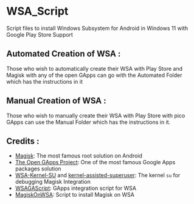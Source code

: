 # WSA_Script
Script files to install Windows Subsystem for Android in Windows 11 with Google Play Store Support

## Automated Creation of WSA :
Those who wish to automatically create their WSA with Play Store and Magisk with any of the open GApps
can go with the Automated Folder which has the instructions in it

## Manual Creation of WSA :
Those who wish to manually create their WSA with Play Store with pico GApps can use the Manual Folder
which has the instructions in it.

## Credits :
- [Magisk](https://github.com/topjohnwu/Magisk): The most famous root solution on Android
- [The Open GApps Project](https://opengapps.org): One of the most famous Google Apps packages solution
- [WSA-Kernel-SU](https://github.com/LSPosed/WSA-Kernel-SU) and [kernel-assisted-superuser](https://git.zx2c4.com/kernel-assisted-superuser/): The kernel `su` for debugging Magisk Integration
- [WSAGAScript](https://github.com/ADeltaX/WSAGAScript): GApps integration script for WSA
- [MagiskOnWSA](https://github.com/LSPosed/MagiskOnWSA): Script to install Magisk on WSA

